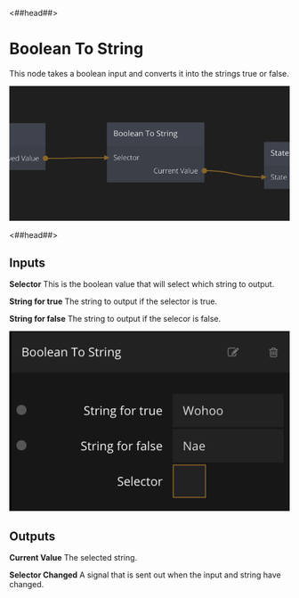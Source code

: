 <##head##>

# Boolean To String

This node takes a <span class="ndl-data">boolean</span> input and converts it into the strings <span class="ndl-data">true</span> or <span class="ndl-data">false</span>.

![](boolean-to-string.png ':class=img-size-m')

<##head##>

## Inputs

**Selector**
This is the boolean value that will select which string to output.

**String for true**
The string to output if the selector is true.

**String for false**
The string to output if the selecor is false.

![](boolean-to-string-props.png ':class=img-size-m')

## Outputs

**Current Value**
The selected string.

**Selector Changed**
A signal that is sent out when the input and string have changed.
